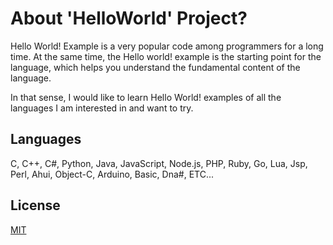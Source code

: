 # About 'HelloWorld' Project?

Hello World! Example is a very popular code among programmers for a long time.
At the same time, the Hello world! example is the starting point for the language, 
which helps you understand the fundamental content of the language.

In that sense, I would like to learn Hello World! 
examples of all the languages I am interested in and want to try.

## Languages

C, C++, C#, Python, Java, JavaScript, Node.js, PHP, Ruby, Go,
Lua, Jsp, Perl, Ahui, Object-C, Arduino, Basic, Dna#, ETC...

## License
[MIT](https://choosealicense.com/licenses/mit/)
